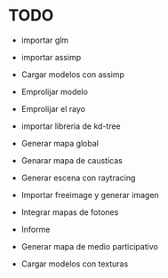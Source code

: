 # TODO
* importar glm
* importar assimp
* Cargar modelos con assimp
* Emprolijar modelo
* Emprolijar el rayo
* importar libreria de kd-tree
* Generar mapa global 
* Genarar mapa de causticas
* Generar escena con raytracing
* Importar freeimage y generar imagen
* Integrar mapas de fotones

* Informe

* Generar mapa de medio participativo
* Cargar modelos con texturas





















